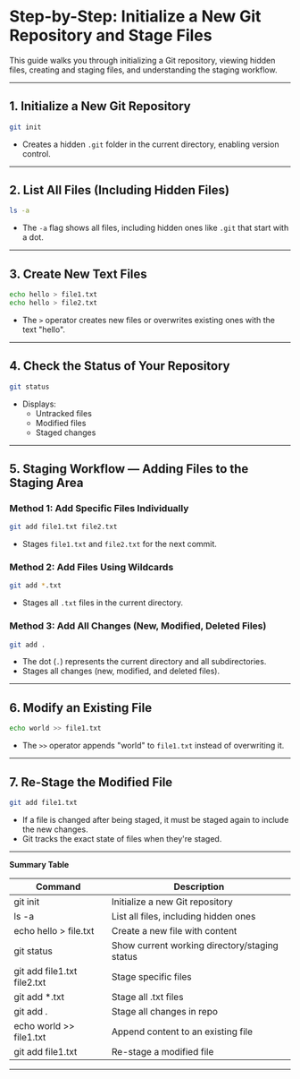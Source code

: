 # Step-by-Step: Initialize a New Git Repository and Stage Files

This guide walks you through initializing a Git repository, viewing hidden files, creating and staging files, and
understanding the staging workflow.

---

## 1. Initialize a New Git Repository

```bash
git init
```

- Creates a hidden `.git` folder in the current directory, enabling version control.

---

## 2. List All Files (Including Hidden Files)

```bash
ls -a
```

- The `-a` flag shows all files, including hidden ones like `.git` that start with a dot.

---

## 3. Create New Text Files

```bash
echo hello > file1.txt
echo hello > file2.txt
```

- The `>` operator creates new files or overwrites existing ones with the text "hello".

---

## 4. Check the Status of Your Repository

```bash
git status
```

- Displays:
    - Untracked files
    - Modified files
    - Staged changes

---

## 5. Staging Workflow — Adding Files to the Staging Area

### Method 1: Add Specific Files Individually

```bash
git add file1.txt file2.txt
```

- Stages `file1.txt` and `file2.txt` for the next commit.

### Method 2: Add Files Using Wildcards

```bash
git add *.txt
```

- Stages all `.txt` files in the current directory.

### Method 3: Add All Changes (New, Modified, Deleted Files)

```bash
git add .
```

- The dot (`.`) represents the current directory and all subdirectories.
- Stages all changes (new, modified, and deleted files).

---

## 6. Modify an Existing File

```bash
echo world >> file1.txt
```

- The `>>` operator appends "world" to `file1.txt` instead of overwriting it.

---

## 7. Re-Stage the Modified File

```bash
git add file1.txt
```

- If a file is changed after being staged, it must be staged again to include the new changes.
- Git tracks the exact state of files when they're staged.

---

**Summary Table**

| Command                     | Description                                   |
|-----------------------------|-----------------------------------------------|
| git init                    | Initialize a new Git repository               |
| ls -a                       | List all files, including hidden ones         |
| echo hello > file.txt       | Create a new file with content                |
| git status                  | Show current working directory/staging status |
| git add file1.txt file2.txt | Stage specific files                          |
| git add *.txt               | Stage all .txt files                          |
| git add .                   | Stage all changes in repo                     |
| echo world >> file1.txt     | Append content to an existing file            |
| git add file1.txt           | Re-stage a modified file                      |

---
